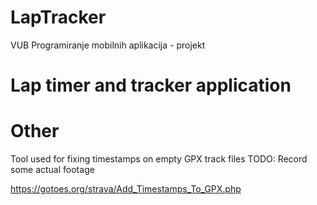 # LapTracker

VUB Programiranje mobilnih aplikacija - projekt


# Lap timer and tracker application




# Other

Tool used for fixing timestamps on empty GPX track files
TODO: Record some actual footage

https://gotoes.org/strava/Add_Timestamps_To_GPX.php
